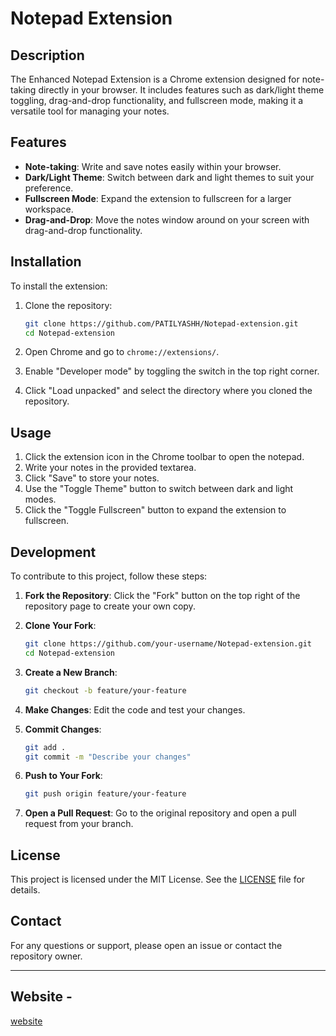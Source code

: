 # Notepad Extension

## Description

The Enhanced Notepad Extension is a Chrome extension designed for note-taking directly in your browser. It includes features such as dark/light theme toggling, drag-and-drop functionality, and fullscreen mode, making it a versatile tool for managing your notes.

## Features

- **Note-taking**: Write and save notes easily within your browser.
- **Dark/Light Theme**: Switch between dark and light themes to suit your preference.
- **Fullscreen Mode**: Expand the extension to fullscreen for a larger workspace.
- **Drag-and-Drop**: Move the notes window around on your screen with drag-and-drop functionality.

## Installation

To install the extension:

1. Clone the repository:
   ```bash
   git clone https://github.com/PATILYASHH/Notepad-extension.git
   cd Notepad-extension
   ```

2. Open Chrome and go to `chrome://extensions/`.

3. Enable "Developer mode" by toggling the switch in the top right corner.

4. Click "Load unpacked" and select the directory where you cloned the repository.

## Usage

1. Click the extension icon in the Chrome toolbar to open the notepad.
2. Write your notes in the provided textarea.
3. Click "Save" to store your notes.
4. Use the "Toggle Theme" button to switch between dark and light modes.
5. Click the "Toggle Fullscreen" button to expand the extension to fullscreen.

## Development

To contribute to this project, follow these steps:

1. **Fork the Repository**: Click the "Fork" button on the top right of the repository page to create your own copy.

2. **Clone Your Fork**:
   ```bash
   git clone https://github.com/your-username/Notepad-extension.git
   cd Notepad-extension
   ```

3. **Create a New Branch**:
   ```bash
   git checkout -b feature/your-feature
   ```

4. **Make Changes**: Edit the code and test your changes.

5. **Commit Changes**:
   ```bash
   git add .
   git commit -m "Describe your changes"
   ```

6. **Push to Your Fork**:
   ```bash
   git push origin feature/your-feature
   ```

7. **Open a Pull Request**: Go to the original repository and open a pull request from your branch.

## License

This project is licensed under the MIT License. See the [LICENSE](https://github.com/PATILYASHH/LICENES/blob/main/README.MD) file for details.

## Contact

For any questions or support, please open an issue or contact the repository owner.

---
## Website -

[website](patilyash.vercel.app)
